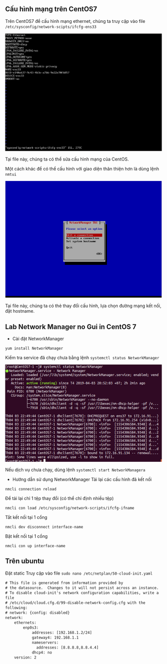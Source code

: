 ## Cấu hình mạng trên CentOS7

Trên CentOS7 để cấu hình mạng ethernet, chúng ta truy cập vào file `/etc/sysconfig/network-scipts/ifcfg-ens33`

![config-network](images_Linux/config-net.png)

Tại file này, chúng ta có thể sửa cấu hình mạng của CentOS.

Một cách khác để có thể cấu hình với giao diện thân thiện hơn là dùng lệnh `nmtui`

![nmtui](images_Linux/nmtui.png)

Tại file này, chúng ta có thẻ thay đổi cấu hình, lựa chọn đường mạng kết nối, đặt hostname.

## Lab Network Manager no Gui in CentOS 7

* Cài đặt NetworkManager
```
yum install NetworkManager
```

Kiểm tra service đã chạy chưa bằng lệnh `systemctl status NetworkManager`

![status](images_Linux/network-manager.png)

Nếu dịch vụ chưa chạy, dùng lệnh `systemctl start NetworkManagera`
* Hướng dẫn sử dụng NetworkManager
Tải lại các cấu hình đã kết nối

```
nmcli connection reload
```
Để tải lại chỉ 1 tệp thay đổi (có thể chỉ định nhiều tệp)
```
nmcli con load /etc/sysconfig/network-scripts/ifcfg-ifname
```
Tắt kết nối tại 1 cổng
```
nmcli dev disconnect interface-name
```
Bật kết nối tại 1 cổng
```
nmcli con up interface-name
```


## Trên ubuntu 
Đặt static
Truy cập vào file `sudo nano /etc/netplan/50-cloud-init.yaml`

```
# This file is generated from information provided by
# the datasource.  Changes to it will not persist across an instance.
# To disable cloud-init's network configuration capabilities, write a file
# /etc/cloud/cloud.cfg.d/99-disable-network-config.cfg with the following:
# network: {config: disabled}
network:
    ethernets:
        enp0s3:
            addresses: [192.168.1.2/24]
            gateway4: 192.168.1.1
            nameservers:
              addresses: [8.8.8.8,8.8.4.4]
            dhcp4: no
    version: 2
```

